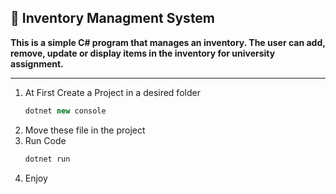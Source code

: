 ## 👋 Inventory Managment System
**This is a simple C# program that manages an inventory. The user can add, remove, update or display items in the inventory for university assignment.**

---

1. At First Create a Project in a desired folder
    ```c#
    dotnet new console
    ```
2. Move these file in the project
3. Run Code
    ```c#
    dotnet run
    ```
4. Enjoy